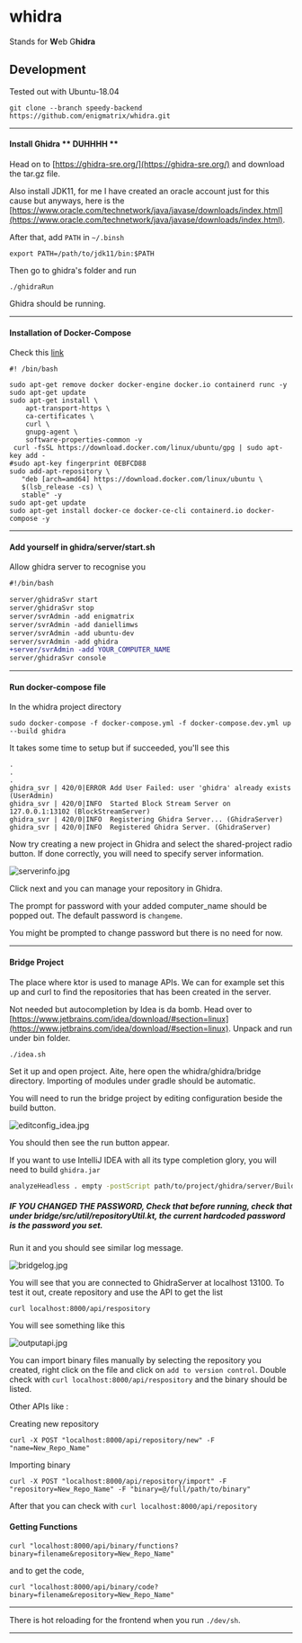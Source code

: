 # whidra

Stands for **W**eb G**hidra**


## Development

Tested out with Ubuntu-18.04


```
git clone --branch speedy-backend https://github.com/enigmatrix/whidra.git
```

---

#### Install Ghidra   ** DUHHHH **

Head on to [https://ghidra-sre.org/](https://ghidra-sre.org/) and download the tar.gz file. 

Also install JDK11, for me I have created an oracle account just for this cause but anyways, here is the [https://www.oracle.com/technetwork/java/javase/downloads/index.html](https://www.oracle.com/technetwork/java/javase/downloads/index.html).

After that, add `PATH` in `~/.binsh`
```
export PATH=/path/to/jdk11/bin:$PATH
```

Then go to ghidra's folder and run 

```
./ghidraRun
```

Ghidra should be running.


---

#### Installation of Docker-Compose
Check this [link](https://docs.docker.com/install/linux/docker-ce/ubuntu/)
```
#! /bin/bash

sudo apt-get remove docker docker-engine docker.io containerd runc -y
sudo apt-get update
sudo apt-get install \
    apt-transport-https \
    ca-certificates \
    curl \
    gnupg-agent \
    software-properties-common -y
 curl -fsSL https://download.docker.com/linux/ubuntu/gpg | sudo apt-key add -
#sudo apt-key fingerprint 0EBFCD88
sudo add-apt-repository \
   "deb [arch=amd64] https://download.docker.com/linux/ubuntu \
   $(lsb_release -cs) \
   stable" -y
sudo apt-get update 
sudo apt-get install docker-ce docker-ce-cli containerd.io docker-compose -y
```

---

#### Add yourself in ghidra/server/start.sh

Allow ghidra server to recognise you

```diff
#!/bin/bash

server/ghidraSvr start
server/ghidraSvr stop
server/svrAdmin -add enigmatrix
server/svrAdmin -add daniellimws
server/svrAdmin -add ubuntu-dev
server/svrAdmin -add ghidra
+server/svrAdmin -add YOUR_COMPUTER_NAME
server/ghidraSvr console
```

---

#### Run docker-compose file

In the whidra project directory

```
sudo docker-compose -f docker-compose.yml -f docker-compose.dev.yml up --build ghidra
```

It takes some time to setup but if succeeded, you'll see this 

```
.
.
.
ghidra_svr | 420/0|ERROR Add User Failed: user 'ghidra' already exists (UserAdmin)  
ghidra_svr | 420/0|INFO  Started Block Stream Server on 127.0.0.1:13102 (BlockStreamServer)  
ghidra_svr | 420/0|INFO  Registering Ghidra Server... (GhidraServer)  
ghidra_svr | 420/0|INFO  Registered Ghidra Server. (GhidraServer)  
```

Now try creating a new project in Ghidra and select the shared-project radio button. If done correctly, you will need to specify server information. 

![serverinfo.jpg](img/serverinfo.jpg)

Click next and you can manage your repository in Ghidra.


The prompt for password with your added computer_name should be popped out.
The default password is `changeme`.

You might be prompted to change password but there is no need for now.

---

#### Bridge Project

The place where ktor is used to manage APIs. We can for example set this up and curl to find the repositories that has been created in the server.

Not needed but autocompletion by Idea is da bomb.
Head over to [https://www.jetbrains.com/idea/download/#section=linux](https://www.jetbrains.com/idea/download/#section=linux). Unpack and run under bin folder.

```
./idea.sh
```

Set it up and open project.  Aite, here open the whidra/ghidra/bridge directory. Importing of modules under gradle should be automatic.

You will need to run the bridge project by editing configuration beside the build button.

![editconfig_idea.jpg](img/editconfig_idea.jpg)

You should then see the run button appear.



If you want to use IntelliJ IDEA with all its type completion glory, you will need to build `ghidra.jar`
``` bash
analyzeHeadless . empty -postScript path/to/project/ghidra/server/BuildSingleGhidraJar.java path/to/project/ghidra/ghidra.jar -deleteProject -noanalysis
```


##### IF YOU CHANGED THE PASSWORD, Check that before running, check that under bridge/src/util/repositoryUtil.kt, the current hardcoded password is the password you set.

Run it and you should see similar log message.

![bridgelog.jpg](img/bridgelog.jpg)

You will see that you are connected to GhidraServer at localhost 13100.
To test it out, create repository and use the API to get the list

```
curl localhost:8000/api/respository
```
You will see something like this

![outputapi.jpg](img/outputapi.jpg)



You can import binary files manually by selecting the repository you created, right click on the file and click on `add to version control`. Double check with `curl localhost:8000/api/respository` and the binary should be listed.


Other APIs like :

Creating new repository

```
curl -X POST "localhost:8000/api/repository/new" -F "name=New_Repo_Name"
```

Importing binary

```
curl -X POST "localhost:8000/api/repository/import" -F "repository=New_Repo_Name" -F "binary=@/full/path/to/binary"
```

After that you can check with `curl localhost:8000/api/repository`



#### Getting Functions

```
curl "localhost:8000/api/binary/functions?binary=filename&repository=New_Repo_Name"
```

and to get the code,

```
curl "localhost:8000/api/binary/code?binary=filename&repository=New_Repo_Name"
```

---



There is hot reloading for the frontend when you run `./dev/sh`.

---
